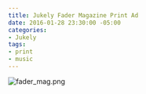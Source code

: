 ```yaml
---
title: Jukely Fader Magazine Print Ad
date: 2016-01-28 23:30:00 -05:00
categories:
- Jukely
tags:
- print
- music
---
```


![fader_mag.png](/uploads/fader_mag.png)